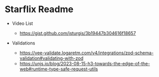 # Starflix Readme

- Video List

  - https://gist.github.com/jsturgis/3b19447b304616f18657

- Validations

  - https://vee-validate.logaretm.com/v4/integrations/zod-schema-validation#validating-with-zod
  - https://unjs.io/blog/2023-08-15-h3-towards-the-edge-of-the-web#runtime-type-safe-request-utils
